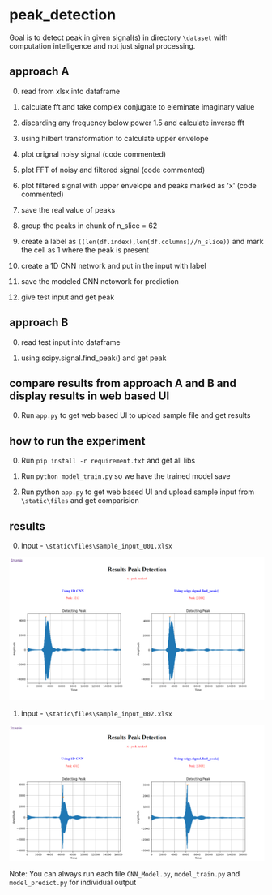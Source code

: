 # peak_detection

Goal is to detect peak in given signal(s) in directory `\dataset` with computation intelligence and not just signal processing.

## approach A

0. read from xlsx into dataframe

1. calculate fft and take complex conjugate to eleminate imaginary value

2. discarding any frequency below power 1.5 and calculate inverse fft

3. using hilbert transformation to calculate upper envelope

4. plot orignal noisy signal (code commented)

5. plot FFT of noisy and filtered signal (code commented)

6. plot filtered signal with upper envelope and peaks marked as 'x' (code commented)

7. save the real value of peaks 

8. group the peaks in chunk of n_slice = 62

9. create a label as `((len(df.index),len(df.columns)//n_slice))` and mark the cell as 1 where the peak is present

10. create a 1D CNN network and put in the input with label

11. save the modeled CNN netowork for prediction

12. give test input and get peak


## approach B

0. read test input into dataframe

1. using scipy.signal.find_peak() and get peak


## compare results from approach A and B and display results in web based UI

0. Run `app.py` to get web based UI to upload sample file and  get results


## how to run the experiment

0. Run `pip install -r requirement.txt` and get all libs

1. Run `python model_train.py` so we have the trained model save

2. Run python `app.py` to get web based UI and upload sample input from `\static\files` and get comparision

## results

0. input - `\static\files\sample_input_001.xlsx`

![image](https://github.com/i-am-mandar/peak_detection/blob/mandar/results/result_sample_input_001.png)


1. input - `\static\files\sample_input_002.xlsx`

![image](https://github.com/i-am-mandar/peak_detection/blob/mandar/results/result_sample_input_002.png)

Note: You can always run each file `CNN_Model.py`, `model_train.py` and `model_predict.py` for individual output 